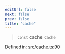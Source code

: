 ```yaml
---
editUrl: false
next: false
prev: false
title: "cache"
---
```


> `const` **cache**: `Cache`

Defined in: [src/cache.ts:90](https://github.com/fabricjs/fabric.js/blob/fea1b29b7495d9634e300bd4bfa43de097745805/src/cache.ts#L90)
